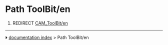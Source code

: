 # Path ToolBit/en
1.  REDIRECT [CAM_ToolBit/en](CAM_ToolBit/en.md)



---
⏵ [documentation index](../README.md) > Path ToolBit/en
